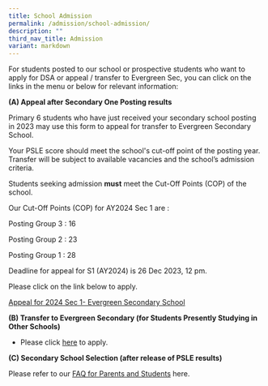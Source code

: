 ```yaml
---
title: School Admission
permalink: /admission/school-admission/
description: ""
third_nav_title: Admission
variant: markdown
---
```

For students posted to our school or prospective students who want to apply for DSA or appeal / transfer to Evergreen Sec, you can click on the links in the menu or below for relevant information:

**(A) Appeal after Secondary One Posting results**

Primary 6 students who have just received your secondary school posting in 2023 may use this form to appeal for transfer to Evergreen Secondary School. 

Your PSLE score should meet the school's cut-off point of the posting year. Transfer will be subject to available vacancies and the school’s admission criteria.

Students seeking admission **must** meet the Cut-Off Points (COP) of the school.

Our Cut-Off Points (COP) for AY2024 Sec 1 are :

Posting Group 3 : 16

Posting Group 2 : 23

Posting Group 1 : 28

Deadline for appeal for S1 (AY2024) is 26 Dec 2023, 12 pm.

Please click on the link below to apply.

[Appeal for 2024 Sec 1- Evergreen Secondary School](https://form.gov.sg/657fbc58522a800012ea7059)


**(B) Transfer to Evergreen Secondary (for Students Presently Studying in Other Schools)**

*  Please click [here](https://form.gov.sg/636c4e8d53cf9a0011d88bc4) to apply.



**(C) Secondary School Selection (after release of PSLE results)**

Please refer to our [FAQ for Parents and Students](/files/EVG___FAQ_for_Parents_and_Students_After_PSLE_Result_Release_on_22_Nov_2023__version_22_Nov_2023_.pdf) here.